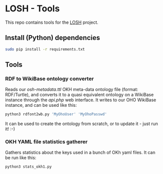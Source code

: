# LOSH - Tools

This repo contains tools for the [LOSH](https://github.com/OPEN-NEXT/LOSH/) project.

## Install (Python) dependencies

```bash
sudo pip install -r requirements.txt
```

## Tools

### RDF to WikiBase ontology converter

Reads our *osh-metadata.ttl* OKH meta-data ontology file (format: RDF/Turtle),
and converts it to a quasi equivalent ontology on a WikiBase instance
through the *api.php* web interface.
It writes to our OHO WikiBase instance, and can be used like this:

```bash
python3 rdfont2wb.py 'MyOhoUser' 'MyOhoPasswd'
```

It can be used to create the ontology from scratch,
or to update it - just run it! :-)

### OKH YAML file statistics gatherer

Gathers statistics about the keys used in a bunch of OKh yaml files.
It can be run like this:

```bash
python3 stats_okh1.py
```
